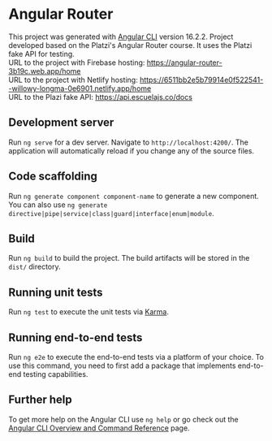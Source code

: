 # Angular Router

This project was generated with [Angular CLI](https://github.com/angular/angular-cli) version 16.2.2.
Project developed based on the Platzi's Angular Router course. It uses the Platzi fake API for testing.
<br/>URL to the project with Firebase hosting: https://angular-router-3b19c.web.app/home
<br/>URL to the project with Netlify hosting: https://6511bb2e5b79914e0f522541--willowy-longma-0e6901.netlify.app/home
<br/>URL to the Plazi fake API: https://api.escuelajs.co/docs

## Development server

Run `ng serve` for a dev server. Navigate to `http://localhost:4200/`. The application will automatically reload if you change any of the source files.

## Code scaffolding

Run `ng generate component component-name` to generate a new component. You can also use `ng generate directive|pipe|service|class|guard|interface|enum|module`.

## Build

Run `ng build` to build the project. The build artifacts will be stored in the `dist/` directory.

## Running unit tests

Run `ng test` to execute the unit tests via [Karma](https://karma-runner.github.io).

## Running end-to-end tests

Run `ng e2e` to execute the end-to-end tests via a platform of your choice. To use this command, you need to first add a package that implements end-to-end testing capabilities.

## Further help

To get more help on the Angular CLI use `ng help` or go check out the [Angular CLI Overview and Command Reference](https://angular.io/cli) page.
